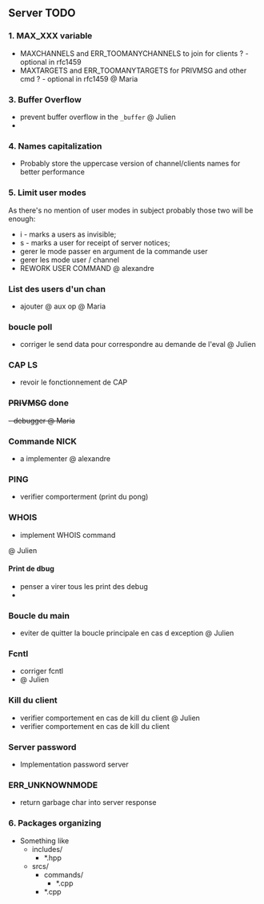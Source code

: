 ## Server TODO

### 1. MAX_XXX variable
- MAXCHANNELS and ERR_TOOMANYCHANNELS to join for clients ? - optional in rfc1459
- MAXTARGETS and ERR_TOOMANYTARGETS for PRIVMSG and other cmd ? - optional in rfc1459
@ Maria
 
### 3. Buffer Overflow
- prevent buffer overflow in the `_buffer`
@ Julien 
- 
### 4. Names capitalization
- Probably store the uppercase version of channel/clients names for better performance

### 5. Limit user modes
As there's no mention of user modes in subject probably those two will be enough:
- i - marks a users as invisible;
- s - marks a user for receipt of server notices;
- gerer le mode passer en argument de la commande user
- gerer les mode user / channel 
- REWORK USER COMMAND
@ alexandre
### List des users d'un chan 
- ajouter @ aux op 
@ Maria 
###  boucle poll 
- corriger le send data pour correspondre au demande de l'eval 
@ Julien 

### CAP LS 
- revoir le fonctionnement de CAP 

### ~~PRIVMSG~~ done
~~- debugger 
@ Maria~~

### Commande NICK 
- a implementer 
@ alexandre 
### PING
- verifier comporterment (print du pong)
### WHOIS
- implement WHOIS command

@ Julien
#### Print de dbug
- penser a virer tous les print des debug 
- 
### Boucle du main
- eviter de quitter la boucle principale en cas d exception 
@ Julien
### Fcntl 
- corriger fcntl
- @ Julien 

### Kill du client
- verifier comportement en cas de kill du client 
@ Julien
- verifier comportement en cas de kill du client

### Server password 
- Implementation password server

### ERR_UNKNOWNMODE
- return garbage char into server response

### 6. Packages organizing
- Something like
  - includes/
    - *.hpp
  - srcs/ 
    - commands/
      - *.cpp
    - *.cpp